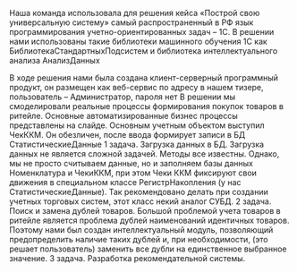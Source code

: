 Наша команда использовала для решения кейса «Построй свою универсальную систему» самый распространенный в РФ язык программирования учетно-ориентированных задач – 1С. В решении нами использованы такие библиотеки машинного обучения 1С как БиблиотекаСтандартныхПодсистем и библиотека интеллектуального анализа АнализДанных 

В ходе решения нами была создана клиент-серверный программный продукт, он размещен как веб-сервис по адресу в нашем тизере, пользователь – Администратор, пароля нет
В решении мы смоделировали реальные процессы формирования покупок товаров в ритейле. 
Основные автоматизированные бизнес процессы представлены на слайде.
 Основным учетным объектом выступил ЧекККМ. Он обезличен, после ввода формирует записи в БД СтатистическиеДанные
1 задача. Загрузка данных в БД. 
Загрузка данных не является сложной задачей. Методы все известны. Однако, мы не просто считываем данные, но и заполняем базы данных Номенклатура и ЧекиККМ, при этом Чеки ККМ фиксируют свои движения в специальном классе РегистрНакопления (у нас СтатистическиеДанные). Так рекомендовано делать при создании учетных торговых систем, этот класс некий аналог СУБД.
2 задача. Поиск и замена дублей товаров. 
Большой проблемой учета товаров в ритейле является проблема дублей наименований идентичных товаров. Поэтому нами был создан интеллектуальный модуль, позволяющий предопределить наличие таких дублей и, при необходимости, (это решает пользователь) заменить все дубли на единственное выбранное значение.
3 задача. Разработка рекомендательной системы. 
